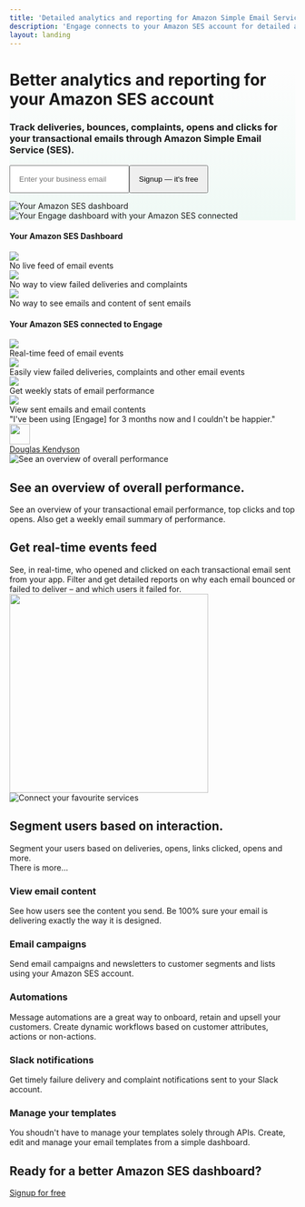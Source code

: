 ```yaml
---
title: 'Detailed analytics and reporting for Amazon Simple Email Service (SES) – Engage'
description: 'Engage connects to your Amazon SES account for detailed analytics and reporting for your transactional emails through Amazon SES.'
layout: landing
---
```


  <div class="ph7-xl ph6-l ph5-m ph4 pv4" style="background: linear-gradient(180deg, rgba(255,255,255,0) 0%, rgba(239,249,245,1) 100%);">
    <div class="tc w-80-l w-100 pr6-l pt2 center">
      <h1 class="f1 lh-title">Better analytics and reporting for your <span class="green">Amazon SES</span> account</h1>
      <h3 class="lh-copy f4 normal faint">Track deliveries, bounces, complaints, opens and clicks for your transactional emails through Amazon Simple Email Service (SES).</h3>
      <div class="ma4 ph5-l">
        <form method="GET" action="https://app.engage.so/auth/signup">
          <input type="email" name="email" placeholder="Enter your business email" class="one-liner-el" style="padding:15px"><button class="one-liner-el" type="submit" style="padding:15px">Signup — it's free</button>
        </form>
      </div>
    </div>
    <div class="pv5 ph5-l">
      <div class="cocoen">
        <img src="/images/hero-1.png" alt="Your Amazon SES dashboard" style="max-width:initial" >
        <img src="/images/hero-2.png" alt="Your Engage dashboard with your Amazon SES connected" style="max-width:initial" >
      </div>
    </div>
  </div>

  <div class="ph7-xl ph6-l ph5-m pa4 mt4">
    <div class="flex justify-between">
      <div class="">
        <h4 class="f3 ma0 lh-title poppins pb3">Your Amazon SES Dashboard</h4>
        <div class="lh-copy f4 faint">
          <div class="flex items-center pv1">
            <img src="/images/x.svg" class="pr2">
            <div>No live feed of email events</div>
          </div>
          <div class="flex items-center pv1">
            <img src="/images/x.svg" class="pr2">
            <div>No way to view failed deliveries and complaints</div>
          </div>
          <div class="flex items-center pv1">
            <img src="/images/x.svg" class="pr2">
            <div>No way to see emails and content of sent emails</div>
          </div>
        </div>
      </div>
      <div class="">
        <h4 class="f3 ma0 lh-title poppins pb3">Your Amazon SES connected to Engage</h4>
        <div class="lh-copy f4 faint">
          <div class="flex items-center pv1">
            <img src="/images/check-circle.svg" class="pr2">
            <div>Real-time feed of email events</div>
          </div>
          <div class="flex items-center pv1">
            <img src="/images/check-circle.svg" class="pr2">
            <div>Easily view failed deliveries, complaints and other email events</div>
          </div>
          <div class="flex items-center pv1">
            <img src="/images/check-circle.svg" class="pr2">
            <div>Get weekly stats of email performance</div>
          </div>
          <div class="flex items-center pv1">
            <img src="/images/check-circle.svg" class="pr2">
            <div>View sent emails and email contents</div>
          </div>
        </div>
      </div>
    </div>
  </div>

  <div class="tc center mt4" style="max-width:500px">
    <div class="lh-copy f3 poppins">"I've been using [Engage] for 3 months now and I couldn't be happier."</div>
    <div class="flex items-center justify-center mt4">
      <img src="/images/douglas.jpeg" style="width:36px" class="br-100 db mr3">
      <div><a href="https://kendysond.medium.com/how-to-see-all-your-amazon-ses-email-logs-and-events-opens-clicks-e-t-c-a19d1f548793">Douglas Kendyson</a></div>
    </div>
  </div>

  <div class="pt5 mt5 ph7-xl ph6-l ph5-m ph4 flex flex-wrap items-center justify-between">
    <div class="w-50-l w-100 pr5-l tr mt0-l">
      <img src="/images/overall.png" style="max-width:500px" alt="See an overview of overall performance">
    </div>
    <div class="w-50-l w-100 pl5-l">
      <h2 class="f3 lh-copy">See an overview of <span class="green">overall performance</span>.</h2>
      <div class="f4 lh-copy faint">See an overview of your transactional email performance, top clicks and top opens. Also get a weekly email summary of performance.</div>
    </div>
  </div>

  <div class="mt5 ph7-xl ph6-l ph5-m ph4 flex flex-wrap items-center justify-between overflow-hidden">
    <div class="w-50-l pr5-l w-100">
      <h2 class="f3 ma0 lh-title">Get real-time events <span class="green">feed</span></h2>
      <div class="lh-copy f4 mv3 faint">See, in real-time, who opened and clicked on each transactional email sent from your app. Filter and get detailed reports on why each email bounced or failed to deliver – and which users it failed for. </div>
    </div>
    <div class="w-50-l w-100 pb4 db-l dn">
      <img src="/images/feed.png" class="hero" style="height:350px">
    </div>
  </div>

  <div class="mt4 ph7-xl ph6-l ph5-m ph4 flex items-center flex-wrap justify-between">
    <div class="w-50-l w-100 pr5-l mt0-l">
      <img src="/images/segmentation-trnx.png" alt="Connect your favourite services">
    </div>
    <div class="w-50-l w-100 pl5-l">
      <h2 class="f3 lh-copy"><span class="green">Segment</span> users based on interaction.</h2>
      <div class="f4 lh-copy faint">Segment your users based on deliveries, opens, links clicked, opens and more.</div>
    </div>
  </div>

  <div class="ph7-xl ph6-l ph5-m ph4 mt6">
    <div class="f3 faint">There is more...</div>
    <div class="flex flex-wrap">
      <div class="w-third-l w-50-ns w-100 pr4-ns pv4">
        <h3 class="lh-copy mb2 fw6">View email content</h3>
        <div class="lh-copy faint">See how users see the content you send. Be 100% sure your email is delivering exactly the way it is designed.</div>
      </div>
      <div class="w-third-l w-50-ns w-100 pr4-ns pv4">
        <h3 class="lh-copy mb2 fw6">Email campaigns</h3>
        <div class="lh-copy faint">Send email campaigns and newsletters to customer segments and lists using your Amazon SES account.</div>
      </div>
      <div class="w-third-l w-50-ns w-100 pr4-ns pv4">
        <h3 class="lh-copy mb2 fw6">Automations</h3>
        <div class="lh-copy faint">Message automations are a great way to onboard, retain and upsell your customers. Create dynamic workflows based on customer attributes, actions or non-actions.</div>
      </div>
      <div class="w-third-l w-50-ns w-100 pr4-ns pv4">
        <h3 class="lh-copy mb2 fw6">Slack notifications</h3>
        <div class="lh-copy faint">Get timely failure delivery and complaint notifications sent to your Slack account.</div>
      </div>
      <div class="w-third-l w-50-ns w-100 pr4-ns pv4">
        <h3 class="lh-copy mb2 fw6">Manage your templates</h3>
        <div class="lh-copy faint">You shoudn't have to manage your templates solely through APIs. Create, edit and manage your email templates from a simple dashboard.</div>
      </div>
    </div>
  </div>


  <div class="mv5 ph7-xl ph6-l ph5-m ph4 mv4">
    <div class="w-80 center tc">
      <h2 class="f2 lh-copy">Ready for a better Amazon SES dashboard?</h2>
      <a href="https://app.engage.so/auth/signup" class="button db w-100 w-auto-ns mr5" style="padding-bottom:20px;padding-top:20px">Signup for free</a>
    </div>
  </div>

  <script src="/js/cocoen.js"></script>
  <script type="text/javascript">  
  Cocoen.create(document.querySelector('.cocoen'), {
    color: '#17aa74'
  });
  </script>
